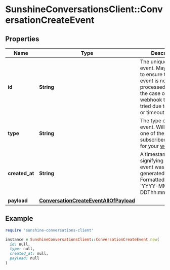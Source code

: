 # SunshineConversationsClient::ConversationCreateEvent

## Properties

| Name | Type | Description | Notes |
| ---- | ---- | ----------- | ----- |
| **id** | **String** | The unique ID of the event. May be used to ensure that an event is not processed twice in the case of a webhook that is re-tried due to an error or timeout. | [optional] |
| **type** | **String** | The type of the event. Will match one of the subscribed triggers for your [webhook](#operation/CreateWebhook). | [optional] |
| **created_at** | **String** | A timestamp signifying when the event was generated. Formatted as &#x60;YYYY-MM-DDThh:mm:ss.SSSZ&#x60;. | [optional] |
| **payload** | [**ConversationCreateEventAllOfPayload**](ConversationCreateEventAllOfPayload.md) |  | [optional] |

## Example

```ruby
require 'sunshine-conversations-client'

instance = SunshineConversationsClient::ConversationCreateEvent.new(
  id: null,
  type: null,
  created_at: null,
  payload: null
)
```

